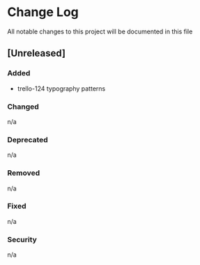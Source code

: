 # Change Log
<!-- http://keepachangelog.com/en/0.3.0/ -->
All notable changes to this project will be documented in this file

<!-- ## [Unreleased]
### Added
n/a

### Changed
n/a

### Deprecated
n/a

### Removed
n/a

### Fixed
n/a

### Security
n/a -->
## [Unreleased]
### Added
* trello-124 typography patterns 

### Changed
n/a

### Deprecated
n/a

### Removed
n/a

### Fixed
n/a

### Security
n/a
